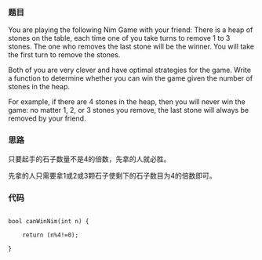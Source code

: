 ### 题目



You are playing the following Nim Game with your friend: There is a heap of stones on the table, each time one of you take turns to remove 1 to 3 stones. The one who removes the last stone will be the winner. You will take the first turn to remove the stones.  

Both of you are very clever and have optimal strategies for the game. Write a function to determine whether you can win the game given the number of stones in the heap.  

For example, if there are 4 stones in the heap, then you will never win the game: no matter 1, 2, or 3 stones you remove, the last stone will always be removed by your friend.  



### 思路



只要起手的石子数量不是4的倍数，先拿的人就必胜。 

先拿的人只需要拿1或2或3颗石子使剩下的石子数目为4的倍数即可。



### 代码



```

bool canWinNim(int n) {

    return (n%4!=0);

}

```
